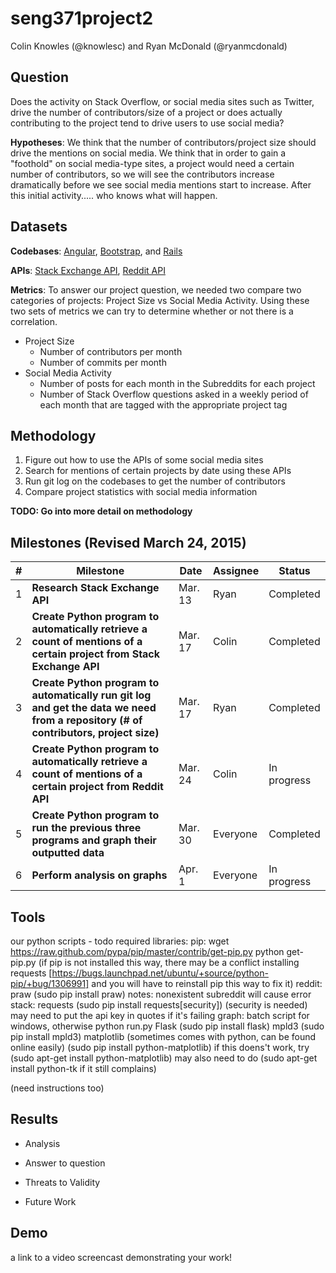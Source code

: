 # seng371project2

Colin Knowles (@knowlesc) and Ryan McDonald (@ryanmcdonald)

Question
-------
Does the activity on Stack Overflow, or social media sites such as Twitter, drive the number of contributors/size of a project or does actually contributing to the project tend to drive users to use social media? 

**Hypotheses**: We think that the number of contributors/project size should drive the mentions on social media. We think that in order to gain a "foothold" on social media-type sites, a project would need a certain number of contributors, so we will see the contributors increase dramatically before we see social media mentions start to increase. After this initial activity..... who knows what will happen.

Datasets
-------
**Codebases**: [Angular](https://github.com/angular/angular.js), [Bootstrap](https://github.com/twbs/bootstrap), and [Rails](https://github.com/rails/rails)

**APIs**: [Stack Exchange API](https://api.stackexchange.com), [Reddit API](http://www.reddit.com/dev/api)

**Metrics**:
To answer our project question, we needed two compare two categories of projects: Project Size vs Social Media Activity. Using these two sets of metrics we can try to determine whether or not there is a correlation.

- Project Size
  - Number of contributors per month
  - Number of commits per month
- Social Media Activity
  - Number of posts for each month in the Subreddits for each project
  - Number of Stack Overflow questions asked in a weekly period of each month that are tagged with the appropriate project tag

Methodology
--------
1) Figure out how to use the APIs of some social media sites
2) Search for mentions of certain projects by date using these APIs
2) Run git log on the codebases to get the number of contributors
3) Compare project statistics with social media information

**TODO: Go into more detail on methodology**

Milestones (Revised March 24, 2015)
-----------------------------------
|#|Milestone|Date|Assignee|Status|
|----|---------|----|------------|------|
|1|**Research Stack Exchange API**|Mar. 13|Ryan|Completed|
|2|**Create Python program to automatically retrieve a count of mentions of a certain project from Stack Exchange API**|Mar. 17|Colin|Completed|
|3|**Create Python program to automatically run git log and get the data we need from a repository (# of contributors, project size)**|Mar. 17|Ryan|Completed|
|4|**Create Python program to automatically retrieve a count of mentions of a certain project from Reddit API**|Mar. 24|Colin|In progress|
|5|**Create Python program to run the previous three programs and graph their outputted data**|Mar. 30|Everyone|Completed|
|6|**Perform analysis on graphs**|Apr. 1|Everyone|In progress|

Tools
-----
our python scripts - todo
required libraries: pip:
	wget https://raw.github.com/pypa/pip/master/contrib/get-pip.py
	python get-pip.py 
	(if pip is not installed this way, there may be a conflict installing requests [https://bugs.launchpad.net/ubuntu/+source/python-pip/+bug/1306991] and you will have to reinstall pip this way to fix it)
reddit: 
	praw (sudo pip install praw)
	notes: nonexistent subreddit will cause error
stack: 
	requests (sudo pip install requests[security]) (security is needed)
	may need to put the api key in quotes if it's failing
graph:
	batch script for windows, otherwise python run.py
	Flask (sudo pip install flask)
	mpld3 (sudo pip install mpld3)
	matplotlib (sometimes comes with python, can be found online easily) (sudo pip install python-matplotlib)
		if this doens't work, try (sudo apt-get install python-matplotlib)
		may also need to do (sudo apt-get install python-tk if it still complains)


(need instructions too)

Results
-----
- Analysis

- Answer to question

- Threats to Validity

- Future Work

Demo
-----
a link to a video screencast demonstrating your work!
